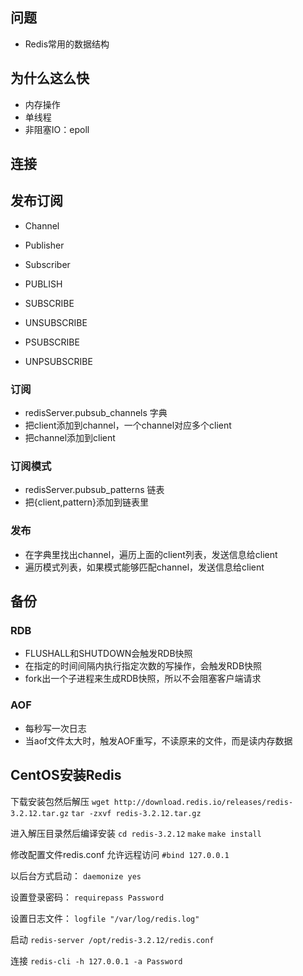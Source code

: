 
## 问题
* Redis常用的数据结构


## 为什么这么快
+ 内存操作
+ 单线程
+ 非阻塞IO：epoll

## 连接


## 发布订阅
+ Channel
+ Publisher
+ Subscriber

+ PUBLISH
+ SUBSCRIBE
+ UNSUBSCRIBE
+ PSUBSCRIBE
+ UNPSUBSCRIBE

### 订阅
+ redisServer.pubsub_channels 字典
+ 把client添加到channel，一个channel对应多个client
+ 把channel添加到client

### 订阅模式
+ redisServer.pubsub_patterns 链表
+ 把{client,pattern}添加到链表里

### 发布
+ 在字典里找出channel，遍历上面的client列表，发送信息给client
+ 遍历模式列表，如果模式能够匹配channel，发送信息给client


## 备份

### RDB
+ FLUSHALL和SHUTDOWN会触发RDB快照
+ 在指定的时间间隔内执行指定次数的写操作，会触发RDB快照
+ fork出一个子进程来生成RDB快照，所以不会阻塞客户端请求

### AOF
+ 每秒写一次日志
+ 当aof文件太大时，触发AOF重写，不读原来的文件，而是读内存数据

## CentOS安装Redis
下载安装包然后解压
`wget http://download.redis.io/releases/redis-3.2.12.tar.gz`
`tar -zxvf redis-3.2.12.tar.gz`

进入解压目录然后编译安装
`cd redis-3.2.12`
`make`
`make install`

修改配置文件redis.conf
允许远程访问
`#bind 127.0.0.1`

以后台方式启动：
`daemonize yes`

设置登录密码：
`requirepass Password`

设置日志文件：
`logfile "/var/log/redis.log"`

启动
`redis-server /opt/redis-3.2.12/redis.conf`

连接
`redis-cli -h 127.0.0.1 -a Password`



